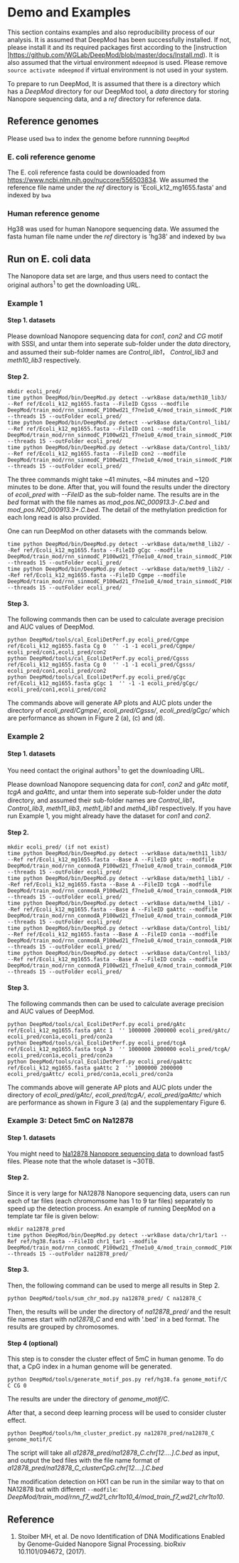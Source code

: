 # Demo and Examples
This section contains examples and also reproducibility process of our analysis. It is assumed that DeepMod has been successfully installed. If not, please install it and its required packages first according to the [instruction ]https://github.com/WGLab/DeepMod/blob/master/docs/Install.md). It is also assumed that the virtual environment `mdeepmod` is used. Please remove `source activate mdeepmod` if virtual environment is not used in your system. 

To prepare to run DeepMod, It is assumed that there is a directory which has a *DeepMod* directory for our DeepMod tool, a *data* directory for storing Nanopore sequencing data, and a *ref* directory for reference data.

## Reference genomes
Please used `bwa` to index the genome before runnning `DeepMod`
### E. coli reference genome
The E. coli reference fasta could be downloaded from https://www.ncbi.nlm.nih.gov/nuccore/556503834. We assumed the reference file name under the *ref* directory is 'Ecoli_k12_mg1655.fasta' and indexed by `bwa`

### Human reference genome
Hg38 was used for human Nanopore sequencing data. We assumed the fasta human file name under the *ref* directory is 'hg38' and indexed by `bwa` 

## Run on E. coli data
The Nanopore data set are large, and thus users need to contact the original authors<sup>1</sup> to get the downloading URL. 
### Example 1
#### Step 1. datasets
Please download Nanopore sequencing data for *con1*, *con2* and *CG* motif with SSSl, and untar them into seperate sub-folder under the *data* directory, and assumed their sub-folder names are *Control_lib1*， *Control_lib3* and *meth10_lib3* respectively.

#### Step 2.
```
mkdir ecoli_pred/
time python DeepMod/bin/DeepMod.py detect --wrkBase data/meth10_lib3/ --Ref ref/Ecoli_k12_mg1655.fasta --FileID Cgsss --modfile DeepMod/train_mod/rnn_sinmodC_P100wd21_f7ne1u0_4/mod_train_sinmodC_P100wd21_f3ne1u0 --threads 15 --outFolder ecoli_pred/
time python DeepMod/bin/DeepMod.py detect --wrkBase data/Control_lib1/ --Ref ref/Ecoli_k12_mg1655.fasta --FileID con1 --modfile DeepMod/train_mod/rnn_sinmodC_P100wd21_f7ne1u0_4/mod_train_sinmodC_P100wd21_f3ne1u0 --threads 15 --outFolder ecoli_pred/
time python DeepMod/bin/DeepMod.py detect --wrkBase data/Control_lib3/ --Ref ref/Ecoli_k12_mg1655.fasta --FileID con2 --modfile DeepMod/train_mod/rnn_sinmodC_P100wd21_f7ne1u0_4/mod_train_sinmodC_P100wd21_f3ne1u0 --threads 15 --outFolder ecoli_pred/
```
The three commands might take ~41 minutes, ~84 minutes and ~120 minutes to be done. After that, you will found the results under the directory of *ecoli_pred* with *--FileID* as the sub-folder name. The results are in the *bed* format with the file names as *mod_pos.NC_000913.3-.C.bed* and *mod_pos.NC_000913.3+.C.bed*. The detail of the methylation prediction for each long read is also provided. 

One can run DeepMod on other datasets with the commands below.
```
time python DeepMod/bin/DeepMod.py detect --wrkBase data/meth8_lib2/ --Ref ref/Ecoli_k12_mg1655.fasta --FileID gCgc --modfile DeepMod/train_mod/rnn_sinmodC_P100wd21_f7ne1u0_4/mod_train_sinmodC_P100wd21_f3ne1u0 --threads 15 --outFolder ecoli_pred/
time python DeepMod/bin/DeepMod.py detect --wrkBase data/meth9_lib2/ --Ref ref/Ecoli_k12_mg1655.fasta --FileID Cgmpe --modfile DeepMod/train_mod/rnn_sinmodC_P100wd21_f7ne1u0_4/mod_train_sinmodC_P100wd21_f3ne1u0 --threads 15 --outFolder ecoli_pred/
```

#### Step 3.
The following commands then can be used to calculate average precision and AUC values of DeepMod.
```
python DeepMod/tools/cal_EcoliDetPerf.py ecoli_pred/Cgmpe ref/Ecoli_k12_mg1655.fasta Cg 0  '' -1 -1 ecoli_pred/Cgmpe/ ecoli_pred/con1,ecoli_pred/con2
python DeepMod/tools/cal_EcoliDetPerf.py ecoli_pred/Cgsss ref/Ecoli_k12_mg1655.fasta Cg 0  '' -1 -1 ecoli_pred/Cgsss/ ecoli_pred/con1,ecoli_pred/con2
python DeepMod/tools/cal_EcoliDetPerf.py ecoli_pred/gCgc ref/Ecoli_k12_mg1655.fasta gCgc 1  '' -1 -1 ecoli_pred/gCgc/ ecoli_pred/con1,ecoli_pred/con2
```
The commands above will generate AP plots and AUC plots under the directory of *ecoli_pred/Cgmpe/*, *ecoli_pred/Cgsss/*, *ecoli_pred/gCgc/* which are performance as shown in Figure 2 (a), (c) and (d).

### Example 2
#### Step 1. datasets
You need contact the original authors<sup>1</sup> to get the downloading URL.

Please download Nanopore sequencing data for *con1*, *con2* and *gAtc* motif, *tcgA* and *gaAttc*, and untar them into seperate sub-folder under the *data* directory, and assumed their sub-folder names are *Control_lib1*， *Control_lib3*, *meth11_lib3*, *meth1_lib1* and *meth4_lib1* respectively. If you have run Example 1, you might already have the dataset for *con1* and *con2*.

#### Step 2.
```
mkdir ecoli_pred/ (if not exist)
time python DeepMod/bin/DeepMod.py detect --wrkBase data/meth11_lib3/ --Ref ref/Ecoli_k12_mg1655.fasta --Base A --FileID gAtc --modfile DeepMod/train_mod/rnn_conmodA_P100wd21_f7ne1u0_4/mod_train_conmodA_P100wd21_f3ne1u0 --threads 15 --outFolder ecoli_pred/
time python DeepMod/bin/DeepMod.py detect --wrkBase data/meth1_lib1/ --Ref ref/Ecoli_k12_mg1655.fasta --Base A --FileID tcgA --modfile DeepMod/train_mod/rnn_conmodA_P100wd21_f7ne1u0_4/mod_train_conmodA_P100wd21_f3ne1u0 --threads 15 --outFolder ecoli_pred/
time python DeepMod/bin/DeepMod.py detect --wrkBase data/meth4_lib1/ --Ref ref/Ecoli_k12_mg1655.fasta --Base A --FileID gaAttc --modfile DeepMod/train_mod/rnn_conmodA_P100wd21_f7ne1u0_4/mod_train_conmodA_P100wd21_f3ne1u0 --threads 15 --outFolder ecoli_pred/
time python DeepMod/bin/DeepMod.py detect --wrkBase data/Control_lib1/ --Ref ref/Ecoli_k12_mg1655.fasta --Base A --FileID con1a --modfile DeepMod/train_mod/rnn_conmodA_P100wd21_f7ne1u0_4/mod_train_conmodA_P100wd21_f3ne1u0 --threads 15 --outFolder ecoli_pred/
time python DeepMod/bin/DeepMod.py detect --wrkBase data/Control_lib3/ --Ref ref/Ecoli_k12_mg1655.fasta --Base A --FileID con2a --modfile DeepMod/train_mod/rnn_conmodA_P100wd21_f7ne1u0_4/mod_train_conmodA_P100wd21_f3ne1u0 --threads 15 --outFolder ecoli_pred/
```
#### Step 3.
The following commands then can be used to calculate average precision and AUC values of DeepMod.
```
python DeepMod/tools/cal_EcoliDetPerf.py ecoli_pred/gAtc ref/Ecoli_k12_mg1655.fasta gAtc 1  '' 1000000 2000000 ecoli_pred/gAtc/ ecoli_pred/con1a,ecoli_pred/con2a
python DeepMod/tools/cal_EcoliDetPerf.py ecoli_pred/tcgA ref/Ecoli_k12_mg1655.fasta tcgA 3  '' 1000000 2000000 ecoli_pred/tcgA/ ecoli_pred/con1a,ecoli_pred/con2a
python DeepMod/tools/cal_EcoliDetPerf.py ecoli_pred/gaAttc ref/Ecoli_k12_mg1655.fasta gaAttc 2  '' 1000000 2000000 ecoli_pred/gaAttc/ ecoli_pred/con1a,ecoli_pred/con2a
```
The commands above will generate AP plots and AUC plots under the directory of *ecoli_pred/gAtc/*, *ecoli_pred/tcgA/*, *ecoli_pred/gaAttc/* which are performance as shown in Figure 3 (a) and the supplementary Figure 6.

### Example 3: Detect 5mC on Na12878
#### Step 1. datasets
You might need to [Na12878 Nanopore sequencing data](https://github.com/nanopore-wgs-consortium/NA12878/blob/master/nanopore-human-genome/rel_3_4.md) to download fast5 files. Please note that the whole dataset is ~30TB.

#### Step 2.
Since it is very large for NA12878 Nanopore sequencing data, users can run each of tar files (each chromomsome has 1 to 9 tar files) separately to speed up the detection process. An example of running DeepMod on a template tar file is given below:
```
mkdir na12878_pred
time python DeepMod/bin/DeepMod.py detect --wrkBase data/chr1/tar1 --Ref ref/hg38.fasta --FileID chr1_tar1 --modfile DeepMod/train_mod/rnn_conmodC_P100wd21_f7ne1u0_4/mod_train_conmodC_P100wd21_f3ne1u0 --threads 15 --outFolder na12878_pred/
```

#### Step 3.
Then, the following command can be used to merge all results in Step 2.
```
python DeepMod/tools/sum_chr_mod.py na12878_pred/ C na12878_C
```
Then, the results will be under the directory of *na12878_pred/* and the result file names start with *na12878_C* and end with '.bed' in a bed format. The results are grouped by chromosomes.

#### Step 4 (optional)
This step is to consder the cluster effect of 5mC in human genome. To do that, a CpG index in a human genome will be generated.
```
python DeepMod/tools/generate_motif_pos.py ref/hg38.fa genome_motif/C C CG 0
```
The results are under the directory of *genome_motif/C*.

After that, a second deep learning process will be used to consider cluster effect.
```
python DeepMod/tools/hm_cluster_predict.py na12878_pred/na12878_C genome_motif/C
```
The script will take all *a12878_pred/na12878_C.chr[12....].C.bed* as input, and output the bed files with the file name format of *a12878_pred/na12878_C_clusterCpG.chr[12....].C.bed*


The modification detection on HX1 can be run in the similar way to that on NA12878 but with different `--modfile`: *DeepMod/train_mod/rnn_f7_wd21_chr1to10_4/mod_train_f7_wd21_chr1to10*.

## Reference
1. Stoiber MH, et al. De novo Identification of DNA Modifications Enabled by Genome-Guided Nanopore Signal Processing. bioRxiv 10.1101/094672,  (2017).
